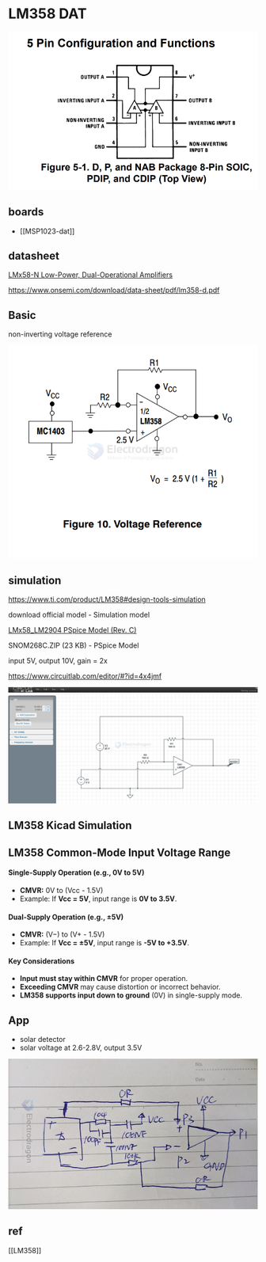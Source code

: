 
# LM358 DAT 

![](50-41-17-07-07-2023.png)


## boards 

- [[MSP1023-dat]]

## datasheet 


[LMx58-N Low-Power, Dual-Operational Amplifiers](https://www.ti.com/lit/ds/snosbt3j/snosbt3j.pdf?ts=1688712730211&ref_url=https%253A%252F%252Fwww.google.com%252F)



https://www.onsemi.com/download/data-sheet/pdf/lm358-d.pdf


## Basic 

non-inverting voltage reference

![](2025-03-18-17-43-43.png)

## simulation 

https://www.ti.com/product/LM358#design-tools-simulation

download official model - Simulation model

[LMx58_LM2904 PSpice Model (Rev. C)](https://www.ti.com/lit/zip/snom268)

SNOM268C.ZIP (23 KB) - PSpice Model


input 5V, output 10V, gain = 2x 

https://www.circuitlab.com/editor/#?id=4x4jmf

![](2025-03-18-16-26-29.png)


## LM358 Kicad Simulation 


## LM358 Common-Mode Input Voltage Range

#### **Single-Supply Operation (e.g., 0V to 5V)**
- **CMVR:** 0V to (Vcc - 1.5V)
- Example: If **Vcc = 5V**, input range is **0V to 3.5V**.

#### **Dual-Supply Operation (e.g., ±5V)**
- **CMVR:** (V−) to (V+ - 1.5V)
- Example: If **Vcc = ±5V**, input range is **-5V to +3.5V**.

#### **Key Considerations**
- **Input must stay within CMVR** for proper operation.
- **Exceeding CMVR** may cause distortion or incorrect behavior.
- **LM358 supports input down to ground** (0V) in single-supply mode.

## App

- solar detector
- solar voltage at 2.6-2.8V, output 3.5V 

![](2024-03-28-17-24-55.png)






## ref 

[[LM358]]
